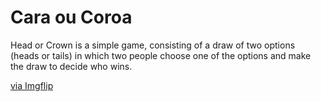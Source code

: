 # Cara ou Coroa

Head or Crown is a simple game, consisting of a draw of two options (heads or tails) in which two people choose one of the options and make the draw to decide who wins.

<a href="https://imgflip.com/gif/42ojxw">via Imgflip</a></p></div>
